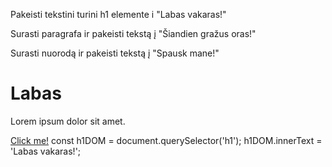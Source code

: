 Pakeisti tekstini turini h1 elemente i "Labas vakaras!"

Surasti paragrafa ir pakeisti tekstą į "Šiandien gražus oras!"

Surasti nuorodą ir pakeisti tekstą į "Spausk mane!"


<h1>Labas</h1>
<p>Lorem ipsum dolor sit amet.</p>
<a href="#">Click me!</a>
const h1DOM = document.querySelector('h1');
h1DOM.innerText = 'Labas vakaras!';